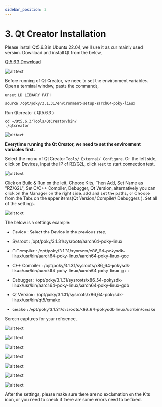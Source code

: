 ```yaml
---
sidebar_position: 3
---
```


# 3. Qt Creator Installation

Please install Qt5.6.3 in Ubuntu 22.04, we'll use it as our mainly used version. Download and install Qt from the below,

[Qt5.6.3 Download](https://download.qt.io/new_archive/qt/5.6/5.6.3/)

![alt text](image-1.png)

Before running of Qt Creator, we need to set the environment variables. Open a terminal window, paste the commands,

```
unset LD_LIBRARY_PATH

source /opt/poky/3.1.31/environment-setup-aarch64-poky-linux
```

Run Qtcreator ( Qt5.6.3 )

```
cd ~/Qt5.6.3/Tools/QtCreator/bin/
./qtcreator
```

![alt text](image-21.png)

**Everytime running the Qt Creator, we need to set the environment variables first.**

Select the menu of Qt Creator `Tools/ External/ Configure`. On the left side, click on Devices, Input the IP of RZ/G2L, click `Test` to start connection test.

![alt text](image-2.png)

Click on Build & Run on the left, Choose Kits, Then Add, Set Name as "RZ/G2L", Set C/C++ Compiler, Debugger, Qt Version, alternatively you can click on the Manager on the right side, add and set the paths, or Choose from the Tabs on the upper items(Qt Version/ Compiler/ Debuggers ). Set all of the settings.

![alt text](image-3.png)

The below is a settings example:

- Device : Select the Device in the previous step,

- Sysroot : /opt/poky/3.1.31/sysroots/aarch64-poky-linux

- C Compiler : /opt/poky/3.1.31/sysroots/x86_64-pokysdk-linux/usr/bin/aarch64-poky-linux/aarch64-poky-linux-gcc

- C++ Compiler : /opt/poky/3.1.31/sysroots/x86_64-pokysdk-linux/usr/bin/aarch64-poky-linux/aarch64-poky-linux-g++

- Debugger : /opt/poky/3.1.31/sysroots/x86_64-pokysdk-linux/usr/bin/aarch64-poky-linux/aarch64-poky-linux-gdb

- Qt Version : /opt/poky/3.1.31/sysroots/x86_64-pokysdk-linux/usr/bin/qt5/qmake

- cmake : /opt/poky/3.1.31/sysroots/x86_64-pokysdk-linux/usr/bin/cmake

Screen captures for your reference,

![alt text](image-22.png)

![alt text](image-23.png)

![alt text](image-24.png)

![alt text](image-25.png)

![alt text](image-26.png)

![alt text](image-27.png)

![alt text](image-28.png)

After the settings, please make sure there are no exclamation on the Kits icon, or you need to check if there are some errors need to be fixed.